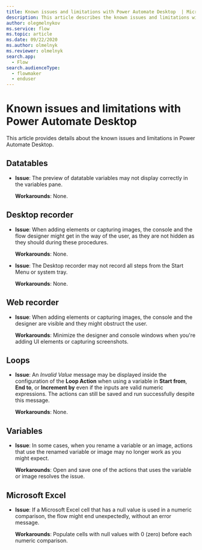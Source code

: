 ```yaml
---
title: Known issues and limitations with Power Automate Desktop  | Microsoft Docs
description: This article describes the known issues and limitations with Power Automate Desktop .
author: olegmelnykov
ms.service: flow
ms.topic: article
ms.date: 09/22/2020
ms.author: olmelnyk
ms.reviewer: olmelnyk
search.app: 
  - Flow
search.audienceType: 
  - flowmaker
  - enduser
---
```


# Known issues and limitations with Power Automate Desktop 



This article provides details about the known issues and limitations in Power Automate Desktop.

## Datatables

- **Issue**: The preview of datatable variables may not display correctly in the variables pane.

    **Workarounds**: None.


## Desktop recorder

- **Issue**: When adding elements or capturing images, the console and the flow designer might get in the way of the user, as they are not hidden as they should during these procedures.

    **Workarounds**: None.

- **Issue**: The Desktop recorder may not record all steps from the Start Menu or system tray. 

    **Workarounds**: None.

## Web recorder

- **Issue**: When adding elements or capturing images, the console and the designer are visible and they might obstruct the user.

    **Workarounds**: Minimize the designer and console windows when you're adding UI elements or capturing screenshots.

## Loops

- **Issue**: An *Invalid Value* message may be displayed inside the configuration of the **Loop Action** when using a variable in **Start from**, **End to**, or **Increment by** even if the inputs are valid numeric expressions. The actions can still be saved and run successfully despite this message.

    **Workarounds**: None.

## Variables

- **Issue**: In some cases, when you rename a variable or an image, actions that use the renamed variable or image may no longer work as you might expect. 
    
    **Workarounds**: Open and save one of the actions that uses the variable or image resolves the issue.

## Microsoft Excel

- **Issue**: If a Microsoft Excel cell that has a null value is used in a numeric comparison, the flow might end unexpectedly, without an error message.
    
    **Workarounds**: Populate cells with null values with 0 (zero) before each numeric comparison.

